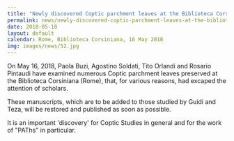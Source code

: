 ```yaml
---
title: "Newly discovered Coptic parchment leaves at the Biblioteca Corsiniana, Rome"
permalink: news/newly-discovered-coptic-parchment-leaves-at-the-biblioteca-corsiniana-rome
date: 2018-05-18
layout: default
calendar: Rome, Biblioteca Corsiniana, 16 May 2018
img: images/news/52.jpg
---
```


On May 16, 2018, Paola Buzi, Agostino Soldati, Tito Orlandi and Rosario Pintaudi have examined numerous Coptic parchment leaves preserved at the Biblioteca Corsiniana (Rome), that, for various reasons, had excaped the attention of scholars.

These manuscripts, which are to be added to those studied by Guidi and Teza, will be restored and published as soon as possible.

It is an important 'discovery' for Coptic Studies in general and for the work of "PAThs" in particular.
